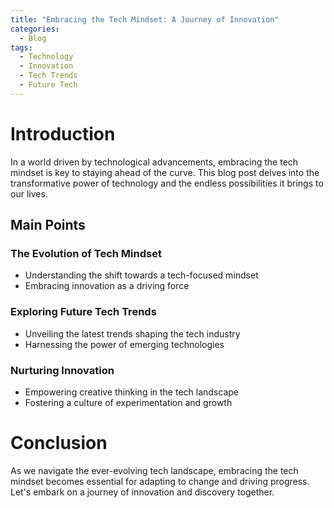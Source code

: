 ```yaml
---
title: "Embracing the Tech Mindset: A Journey of Innovation"
categories:
  - Blog
tags:
  - Technology
  - Innovation
  - Tech Trends
  - Future Tech
---
```


# Introduction
In a world driven by technological advancements, embracing the tech mindset is key to staying ahead of the curve. This blog post delves into the transformative power of technology and the endless possibilities it brings to our lives.

## Main Points
### The Evolution of Tech Mindset
- Understanding the shift towards a tech-focused mindset
- Embracing innovation as a driving force

### Exploring Future Tech Trends
- Unveiling the latest trends shaping the tech industry
- Harnessing the power of emerging technologies

### Nurturing Innovation
- Empowering creative thinking in the tech landscape
- Fostering a culture of experimentation and growth

# Conclusion
As we navigate the ever-evolving tech landscape, embracing the tech mindset becomes essential for adapting to change and driving progress. Let's embark on a journey of innovation and discovery together.